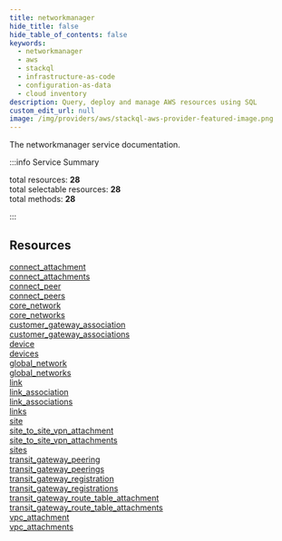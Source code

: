 ```yaml
---
title: networkmanager
hide_title: false
hide_table_of_contents: false
keywords:
  - networkmanager
  - aws
  - stackql
  - infrastructure-as-code
  - configuration-as-data
  - cloud inventory
description: Query, deploy and manage AWS resources using SQL
custom_edit_url: null
image: /img/providers/aws/stackql-aws-provider-featured-image.png
---
```


The networkmanager service documentation.

:::info Service Summary

<div class="row">
<div class="providerDocColumn">
<span>total resources:&nbsp;<b>28</b></span><br />
<span>total selectable resources:&nbsp;<b>28</b></span><br />
<span>total methods:&nbsp;<b>28</b></span><br />
</div>
</div>

:::

## Resources
<div class="row">
<div class="providerDocColumn">
<a href="/providers/awscc/networkmanager/connect_attachment/">connect_attachment</a><br />
<a href="/providers/awscc/networkmanager/connect_attachments/">connect_attachments</a><br />
<a href="/providers/awscc/networkmanager/connect_peer/">connect_peer</a><br />
<a href="/providers/awscc/networkmanager/connect_peers/">connect_peers</a><br />
<a href="/providers/awscc/networkmanager/core_network/">core_network</a><br />
<a href="/providers/awscc/networkmanager/core_networks/">core_networks</a><br />
<a href="/providers/awscc/networkmanager/customer_gateway_association/">customer_gateway_association</a><br />
<a href="/providers/awscc/networkmanager/customer_gateway_associations/">customer_gateway_associations</a><br />
<a href="/providers/awscc/networkmanager/device/">device</a><br />
<a href="/providers/awscc/networkmanager/devices/">devices</a><br />
<a href="/providers/awscc/networkmanager/global_network/">global_network</a><br />
<a href="/providers/awscc/networkmanager/global_networks/">global_networks</a><br />
<a href="/providers/awscc/networkmanager/link/">link</a><br />
<a href="/providers/awscc/networkmanager/link_association/">link_association</a>
</div>
<div class="providerDocColumn">
<a href="/providers/awscc/networkmanager/link_associations/">link_associations</a><br />
<a href="/providers/awscc/networkmanager/links/">links</a><br />
<a href="/providers/awscc/networkmanager/site/">site</a><br />
<a href="/providers/awscc/networkmanager/site_to_site_vpn_attachment/">site_to_site_vpn_attachment</a><br />
<a href="/providers/awscc/networkmanager/site_to_site_vpn_attachments/">site_to_site_vpn_attachments</a><br />
<a href="/providers/awscc/networkmanager/sites/">sites</a><br />
<a href="/providers/awscc/networkmanager/transit_gateway_peering/">transit_gateway_peering</a><br />
<a href="/providers/awscc/networkmanager/transit_gateway_peerings/">transit_gateway_peerings</a><br />
<a href="/providers/awscc/networkmanager/transit_gateway_registration/">transit_gateway_registration</a><br />
<a href="/providers/awscc/networkmanager/transit_gateway_registrations/">transit_gateway_registrations</a><br />
<a href="/providers/awscc/networkmanager/transit_gateway_route_table_attachment/">transit_gateway_route_table_attachment</a><br />
<a href="/providers/awscc/networkmanager/transit_gateway_route_table_attachments/">transit_gateway_route_table_attachments</a><br />
<a href="/providers/awscc/networkmanager/vpc_attachment/">vpc_attachment</a><br />
<a href="/providers/awscc/networkmanager/vpc_attachments/">vpc_attachments</a>
</div>
</div>